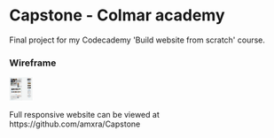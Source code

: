  <h1>Capstone - Colmar academy</h1>
 
 
Final project for my Codecademy 'Build website from scratch' course.


<h3>Wireframe</h3>

<div class= "wireframe">
<img src="Resources/Media/Images/Screenshot 2019-05-05 at 00.52.37.png"  height="42" width="42">
</div>

<p>Full responsive website can be viewed at https://github.com/amxra/Capstone</p>


